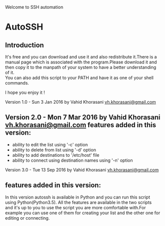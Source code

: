 Welcome to SSH automation

AutoSSH
=========

Introduction 
------------- 
It's free and you can download and use it and also redistribute it.There is a manual page which is associated with the program.Please download it and then copy it to the manpath of your system to have a better understanding of it.   
You can also add this script to your PATH and have it as one of your shell commands.

I hope you enjoy it !

Version 1.0 - Sun 3 Jan 2016
by Vahid Khorasani <vh.khorasani@gmail.com>


Version 2.0 - Mon 7 Mar 2016
by Vahid Khorasani <vh.khorasani@gmail.com>
features added in this version:
------------------------------
- ability to edit the list using '-c' option
- ability to delete from list using '-d' option
- ability to add destinations to '/etc/host' file
- ability to connect using destination names using '-n' option


Version 3.0 - Tue 13 Sep 2016
by Vahid Khorasani <vh.khorasani@gmail.com>

features added in this version:
------------------------------
In this version autossh is available in Python and you can run this script using Python(Python3.5).
All the features are available in the two scripts and it's up to you to use the script you are more comfortable with.For example you can use one of them for creating your list and the other one for editing or connecting.
